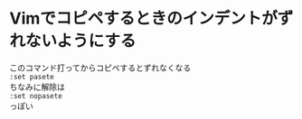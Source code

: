 # Vimでコピペするときのインデントがずれないようにする
このコマンド打ってからコピペするとずれなくなる  
`:set pasete`  
ちなみに解除は  
`:set nopasete`  
っぽい
